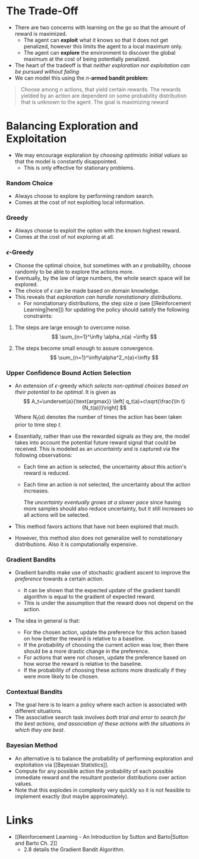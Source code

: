 # The Trade-Off
* There are two concerns with learning on the go so that the amount of reward is maximized.
	* The agent can **exploit** what it knows so that it does not get penalized, however this limits the agent to a local maximum only.
	* The agent can **explore** the environment to discover the global maximum at the cost of being potentially penalized. 
* The heart of the tradeoff is that *neither exploration nor exploitation can be pursued without failing* 
* We can model this using the $n$-**armed bandit problem**: 
> 	Choose among $n$ actions, that yield certain rewards. The rewards yielded by an action are dependent on some probability distribution that is unknown to the agent. The goal is maximizing reward

# Balancing Exploration and Exploitation
* We may encourage exploration by *choosing optimistic initial values* so that the model is constantly disappointed.
	* This is only effective for stationary problems.
### Random Choice
* Always choose to explore by performing random search.
* Comes at the cost of not exploiting local information.
### Greedy
* Always choose to exploit the option with the known highest reward.
* Comes at the cost of not exploring at all.
### $\epsilon$-Greedy
* Choose the optimal choice, but sometimes with an $\epsilon$ probability, choose randomly to be able to explore the actions more. 
* Eventually, by the law of large numbers, the whole search space will be explored.
* The choice of $\epsilon$ can be made based on domain knowledge. 
* This reveals that *exploration can handle nonstationary distributions*.
	* For nonstationary distributions, the step size $\alpha$ (see [[Reinforcement Learning|here]]) for updating the policy should satisfy the following constraints:

1. The steps are large enough to overcome noise.
   $$
   \sum_{n=1}^\infty \alpha_n(a) =\infty
   $$
   
2. The steps become small enough to assure convergence. 
   $$
   \sum_{n=1}^\infty\alpha^2_n(a)<\infty
   $$
   
### Upper Confidence Bound Action Selection
* An extension of $\epsilon$-greedy which *selects non-optimal choices based on their potential to be optimal*.  It is given as 
  $$
  A_t=\underset{a}{\text{argmax}} \left[ q_t(a)+c\sqrt{\frac{\ln t}{N_t(a)}}\right]
  $$
  Where $N_t(a)$ denotes the number of times the action has been taken prior to time step $t$.

* Essentially, rather than use the rewarded signals as they are, the model takes into account the potential future reward signal that could be received. This is modeled as an *uncertainty* and is captured via the following observations:
	* Each time an action is selected, the uncertainty about this action's reward is reduced.
	* Each time an action is not selected, the uncertainty about the action increases. 
	  
	  The *uncertainty eventually grows at a slower pace* since having more samples should also reduce uncertainty, but it still increases so all actions will be selected.
* This method favors actions that have not been explored that much.
* However, this method also does not generalize well to nonstationary distributions. Also it is computationally expensive.

### Gradient Bandits
* Gradient bandits make use of stochastic gradient ascent to improve the *preference* towards a certain action.
	* It can be shown that the expected update of the gradient bandit algorithm is equal to the gradient of expected reward.
	* This is under the assumption that the reward does not depend on the action.

* The idea in general is that:
	* For the chosen action, update the preference for this action based on how better the reward is relative to a baseline.
	* If the probability of choosing the current action was low, then there should be a more drastic change in the preference.
	* For actions that were not chosen, update the preference based on how worse the reward is relative to the baseline. 
	* If the probability of choosing these actions more drastically if they were more likely to be chosen.

### Contextual Bandits
* The goal here is to learn a policy where each action is associated with different situations.
* The associative search task involves *both trial and error to search for the best actions, and association of these actions with the situations in which they are best*.

### Bayesian Method
* An alternative is to balance the probability of performing exploration and exploitation via [[Bayesian Statistics]].
* Compute for any possible action the probability of each possible immediate reward and the resultant posterior distributions over action values.
* Note that this explodes in complexity very quickly so it is not feasible to implement exactly (but maybe approximately).
# Links
* [[Reinforcement Learning - An Introduction by Sutton and Barto|Sutton and Barto Ch. 2]] 
	* 2.8 details the Gradient Bandit Algorithm.